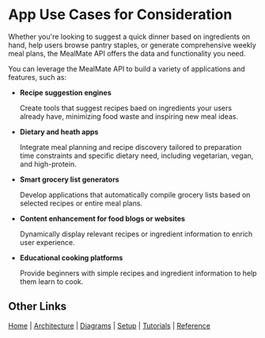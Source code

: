 # App Use Cases for Consideration

 Whether you're looking to suggest a quick dinner based on ingredients on hand, help users browse pantry staples, or generate comprehensive weekly meal plans, the MealMate API offers the data and functionality you need.

You can leverage the MealMate API to build a variety of applications and features, such as:

* **Recipe suggestion engines**

    Create tools that suggest recipes baed on ingredients your users already have, minimizing food waste and inspiring new meal ideas.

* **Dietary and heath apps**

    Integrate meal planning and recipe discovery tailored to preparation time constraints and specific dietary need, including vegetarian, vegan, and high-protein.

* **Smart grocery list generators**

    Develop applications that automatically compile grocery lists based on selected recipes or entire meal plans.

* **Content enhancement for food blogs or websites**

    Dynamically display relevant recipes or ingredient information to enrich user experience.

* **Educational cooking platforms**

    Provide beginners with simple recipes and ingredient information to help them learn to cook.

## Other Links

[Home](./index.md) |  [Architecture](./mmarchitecture.md)  |  [Diagrams](./mmdiagrams.md)  | [Setup](./mmprefland.md) | [Tutorials](./mmtutorial.md) | [Reference](./mmref.md)

